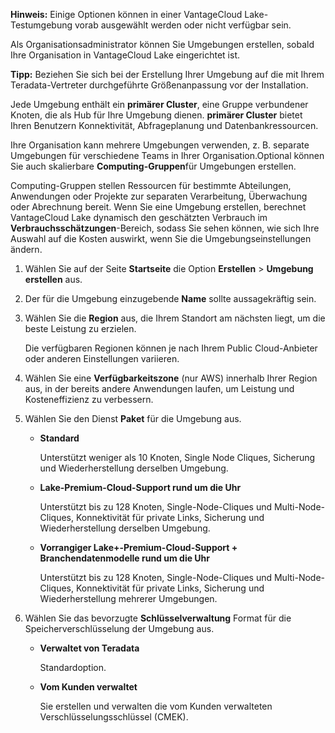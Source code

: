 **Hinweis:** Einige Optionen können in einer VantageCloud Lake-Testumgebung vorab ausgewählt werden oder nicht verfügbar sein.

Als Organisationsadministrator können Sie Umgebungen erstellen, sobald Ihre Organisation in VantageCloud Lake eingerichtet ist.

**Tipp:** Beziehen Sie sich bei der Erstellung Ihrer Umgebung auf die mit Ihrem Teradata-Vertreter durchgeführte Größenanpassung vor der Installation.

Jede Umgebung enthält ein **primärer Cluster**, eine Gruppe verbundener Knoten, die als Hub für Ihre Umgebung dienen. **primärer Cluster** bietet Ihren Benutzern Konnektivität, Abfrageplanung und Datenbankressourcen.

Ihre Organisation kann mehrere Umgebungen verwenden, z. B. separate Umgebungen für verschiedene Teams in Ihrer Organisation.Optional können Sie auch skalierbare **Computing-Gruppen**für Umgebungen erstellen.

Computing-Gruppen stellen Ressourcen für bestimmte Abteilungen, Anwendungen oder Projekte zur separaten Verarbeitung, Überwachung oder Abrechnung bereit. Wenn Sie eine Umgebung erstellen, berechnet VantageCloud Lake dynamisch den geschätzten Verbrauch im **Verbrauchsschätzungen**-Bereich, sodass Sie sehen können, wie sich Ihre Auswahl auf die Kosten auswirkt, wenn Sie die Umgebungseinstellungen ändern.

1.  Wählen Sie auf der Seite **Startseite** die Option **Erstellen** > **Umgebung erstellen** aus.


1.  Der für die Umgebung einzugebende **Name** sollte aussagekräftig sein.


1.  Wählen Sie die **Region** aus, die Ihrem Standort am nächsten liegt, um die beste Leistung zu erzielen.

    Die verfügbaren Regionen können je nach Ihrem Public Cloud-Anbieter oder anderen Einstellungen variieren.


1.  Wählen Sie eine **Verfügbarkeitszone** (nur AWS) innerhalb Ihrer Region aus, in der bereits andere Anwendungen laufen, um Leistung und Kosteneffizienz zu verbessern.


1.  Wählen Sie den Dienst **Paket** für die Umgebung aus.

    -   **Standard**

        Unterstützt weniger als 10 Knoten, Single Node Cliques, Sicherung und Wiederherstellung derselben Umgebung.


    -   **Lake-Premium-Cloud-Support rund um die Uhr**

        Unterstützt bis zu 128 Knoten, Single-Node-Cliques und Multi-Node-Cliques, Konnektivität für private Links, Sicherung und Wiederherstellung derselben Umgebung.


    -   **Vorrangiger Lake+-Premium-Cloud-Support + Branchendatenmodelle rund um die Uhr**

        Unterstützt bis zu 128 Knoten, Single-Node-Cliques und Multi-Node-Cliques, Konnektivität für private Links, Sicherung und Wiederherstellung mehrerer Umgebungen.


1.  Wählen Sie das bevorzugte **Schlüsselverwaltung** Format für die Speicherverschlüsselung der Umgebung aus.

    -   **Verwaltet von Teradata**

        Standardoption.


    -   **Vom Kunden verwaltet**

        Sie erstellen und verwalten die vom Kunden verwalteten Verschlüsselungsschlüssel (CMEK).


